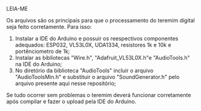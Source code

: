 LEIA-ME

Os arquivos são os principais para que o processamento do teremim digital seja feito corretamente. Para isso:
1. Instalar a IDE do Arduino e possuir os reespectivos componentes adequados: ESP032, VL53L0X, UDA1334, resistores 1k e 10k e portênciometro de 1k;
2. Instalar as bibliotecas "Wire.h", "Adafruit_VL53L0X.h"e "AudioTools.h" na IDE do Arduino;
3. No diretório da biblioteca "AudioTools" incluir o arquivo "AudioToolsMin.h" e substituir o arquivo "SoundGenerator.h" pelo arquivo presente aqui nesse repositório;

Se tudo ocorrer sem problemas o teremim deverá funcionar corretamente após compilar e fazer o upload pela IDE do Arduino.
